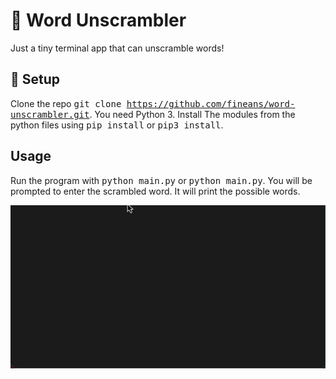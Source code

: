 # 🧮 Word Unscrambler

Just a tiny terminal app that can unscramble words!

## 🔨 Setup

Clone the repo <kbd>git clone https://github.com/fineans/word-unscrambler.git</kbd>.
You need Python 3. Install The modules from the python files using <kbd>pip install</kbd> or <kbd>pip3 install</kbd>.

## Usage

Run the program with <kbd>python main.py</kbd> or <kbd>python main.py</kbd>. You will be prompted to enter the scrambled word. It will print the possible words. 

![Alt Text](https://github.com/fineans/word-unscrambler/blob/main/wordunscrambler.gif)
